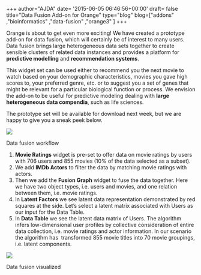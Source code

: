 +++
author="AJDA"
date= '2015-06-05 06:46:56+00:00'
draft= false
title="Data Fusion Add-on for Orange"
type="blog"
blog=["addons" ,"bioinformatics" ,"data-fusion" ,"orange3" ]
+++

Orange is about to get even more exciting! We have created a prototype add-on for data fusion, which will certainly be of interest to many users. Data fusion brings large heterogeneous data sets together to create sensible clusters of related data instances and provides a platform for **predictive modelling** and **recommendation systems**.

This widget set can be used either to recommend you the next movie to watch based on your demographic characteristics, movies you gave high scores to, your preferred genre, etc. or to suggest you a set of genes that might be relevant for a particular biological function or process. We envision the add-on to be useful for predictive modeling dealing with **large heterogeneous data compendia**, such as life sciences.

The prototype set will be available for download next week, but we are happy to give you a sneak peek below.

![](/images/2015/06/data-fusion-example-workflow-stamped.png)

Data fusion workflow


1. **Movie Ratings** widget is pre-set to offer data on movie ratings by users with 706 users and 855 movies (10% of the data selected as a subset).
2. We add **IMDb Actors** to filter the data by matching movie ratings with actors.
3. Then we add the **Fusion Graph** widget to fuse the data together. Here we have two object types, i.e. users and movies, and one relation between them, i.e. movie ratings.
4. In **Latent Factors** we see latent data representation demonstrated by red squares at the side. Let’s select a latent matrix associated with Users as our input for the Data Table.
5. In **Data Table** we see the latent data matrix of Users. The algorithm infers low-dimensional user profiles by collective consideration of entire data collection, i.e. movie ratings and actor information. In our scenario the algorithm has  transformed 855 movie titles into 70 movie groupings, i.e. latent components.

![](/images/2015/06/fusion.png)

Data fusion visualized
